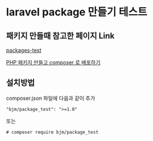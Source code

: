 laravel package 만들기 테스트
=======================

패키지 만들때 참고한 페이지 Link
--------------------
[packages-test](https://github.com/lomi525/packages-test)

[PHP 패키지 만들고 composer 로 배포하기](https://www.lesstif.com/pages/viewpage.action?pageId=36209479)


설치방법
----
composer.json 파일에 다음과 같이 추가

    "bjm/package_test": ">=1.0"

또는

    # composer require bjm/package_test